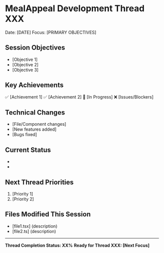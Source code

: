 # MealAppeal Development Thread XXX
Date: [DATE]
Focus: [PRIMARY OBJECTIVES]

## Session Objectives
- [Objective 1]
- [Objective 2]  
- [Objective 3]

## Key Achievements
✅ [Achievement 1]
✅ [Achievement 2]
🔄 [In Progress]
❌ [Issues/Blockers]

## Technical Changes
- [File/Component changes]
- [New features added]
- [Bugs fixed]

## Current Status
- [Component/Feature]: STATUS
- [Component/Feature]: STATUS

## Next Thread Priorities
1. [Priority 1]
2. [Priority 2]

## Files Modified This Session
- [file1.tsx] (description)
- [file2.ts] (description)

---
**Thread Completion Status: XX%**
**Ready for Thread XXX: [Next Focus]**
